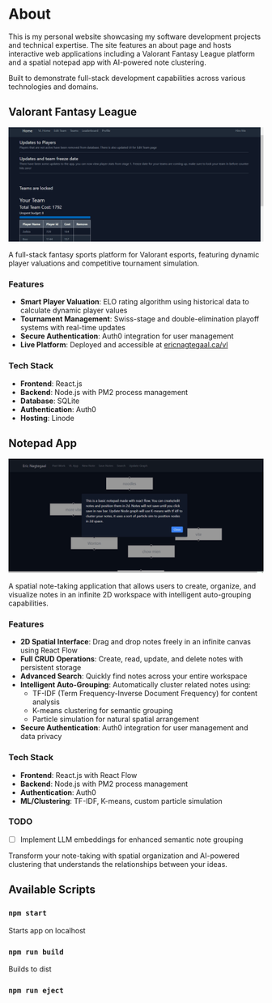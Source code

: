 # About
This is my personal website showcasing my software development projects and technical expertise. The site features an about page and hosts interactive web applications including a Valorant Fantasy League platform and a spatial notepad app with AI-powered note clustering.

Built to demonstrate full-stack development capabilities across various technologies and domains.

## Valorant Fantasy League
![Notepad Demo](public/vldemo.gif)

A full-stack fantasy sports platform for Valorant esports, featuring dynamic player valuations and competitive tournament simulation.
### Features

- **Smart Player Valuation**: ELO rating algorithm using historical data to calculate dynamic player values
- **Tournament Management**: Swiss-stage and double-elimination playoff systems with real-time updates
- **Secure Authentication**: Auth0 integration for user management
- **Live Platform**: Deployed and accessible at [ericnagtegaal.ca/vl](https://ericnagtegaal.ca/vl)

### Tech Stack

- **Frontend**: React.js
- **Backend**: Node.js with PM2 process management
- **Database**: SQLite
- **Authentication**: Auth0
- **Hosting**: Linode


## Notepad App
![Notepad Demo](public/notepaddemo.gif)

A spatial note-taking application that allows users to create, organize, and visualize notes in an infinite 2D workspace with intelligent auto-grouping capabilities.

### Features

- **2D Spatial Interface**: Drag and drop notes freely in an infinite canvas using React Flow
- **Full CRUD Operations**: Create, read, update, and delete notes with persistent storage
- **Advanced Search**: Quickly find notes across your entire workspace
- **Intelligent Auto-Grouping**: Automatically cluster related notes using:
  - TF-IDF (Term Frequency-Inverse Document Frequency) for content analysis
  - K-means clustering for semantic grouping
  - Particle simulation for natural spatial arrangement
- **Secure Authentication**: Auth0 integration for user management and data privacy

### Tech Stack
- **Frontend**: React.js with React Flow
- **Backend**: Node.js with PM2 process management
- **Authentication**: Auth0
- **ML/Clustering**: TF-IDF, K-means, custom particle simulation

### TODO

- [ ] Implement LLM embeddings for enhanced semantic note grouping

Transform your note-taking with spatial organization and AI-powered clustering that understands the relationships between your ideas.



## Available Scripts

### `npm start`
Starts app on localhost

### `npm run build`
Builds to dist

### `npm run eject`
